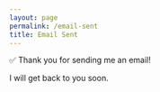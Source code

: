 ```yaml
---
layout: page
permalink: /email-sent
title: Email Sent
---
```


✅ Thank you for sending me an email!

I will get back to you soon.
